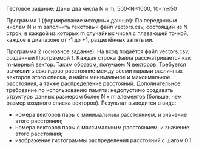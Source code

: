 Тестовое задание:
Даны два числа N и m, 500&lt;N≤1000, 10&lt;m≤50

Программа 1 (формирование исходных данных):
По переданным числам N и m заполнить текстовый файл vectors.csv, состоящий из N строк,
в каждой из которых m случайных чисел с плавающей точкой, каждое в диапазоне от -1 до +1,
разделённых запятыми.

Программа 2 (основное задание):
На вход подаётся файл vectors.csv, созданный Программой 1. Каждая строка файла
рассматривается как m-мерный вектор. Таким образом, получаем N векторов. Требуется
вычислить евклидово расстояние между всеми парами различных векторов этого списка, и найти
минимальное и максимальное расстояния, а также распределение расстояний.
Дополнительное требование по использованию памяти: недопустимо создавать
структуры данных размером более N x m элементов (больше, чем размер входного списка
векторов).
Результат выводится в виде:
- номера векторов пары с минимальным расстоянием, и значение этого расстояния;
- номера векторов пары с максимальным расстоянием, и значение этого расстояния;
- изображение гистограммы распределения расстояний с шагом 0.1.
